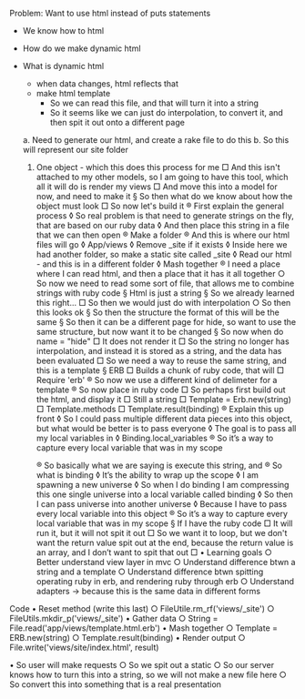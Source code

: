 Problem: Want to use html instead of puts statements
  - We know how to html
  - How do we make dynamic html
- What is dynamic html
    - when data changes, html reflects that 
    - make html template
       - So we can read this file, and that will turn it into a string 
      - So it seems like we can just do interpolation, to convert it, and then spit it out onto a different page
    
  a. Need to generate our html, and create a rake file to do this 
  b. So this will represent our site folder 
    1. One object - which this does this process for me
      □ And this isn't attached to my other models, so I am going to have this tool, which all it will do is render my views
      □ And move this into a model for now, and need to make it 
    § So then what do we know about how the object must look
      □ So now let's build it 
        ® First explain the general process 
          ◊ So real problem is that need to generate strings on the fly, that are based on our ruby data 
          ◊ And then place this string in a file that we can then open 
        ® Make a folder 
        ® And this is where our html files will go
          ◊ App/views
          ◊ Remove _site if it exists
          ◊ Inside here we had another folder, so  make a static site called _site 
          ◊ Read our html - and this is in a different folder 
          ◊ Mash together 
        ® I need a place where I can read html, and then a place that it has it all together 
  ○ So now we need to read some sort of file, that allows me to combine strings with ruby code 
    § Html is just a string 
    § So we already learned this right…
      □ So then we would just do with interpolation
  ○ So then this looks ok 
    § So then the structure the format of this will be the same 
    § So then it can be a different page for hide, so want to use the same structure, but now want it to be changed
    § So now when do name = "hide" 
      □ It does not render it 
      □ So the string no longer has interpolation, and instead it is stored as a string, and the data has been evaluated
      □ So we need a way to reuse the same string, and this is a template
    § ERB
      □ Builds a chunk of ruby code, that will 
      □ Require 'erb'
        ® So now we use a different kind of delimeter for a template
        ® So now place in ruby code 
      □ So perhaps first build out the html, and display it 
      □ Still a string 
      □ Template = Erb.new(string)
      □ Template.methods 
      □ Template.result(binding)
        ® Explain this up front 
          ◊ So I could pass multiple different data pieces into this object, but what would be better is to pass everyone
          ◊ The goal is to pass all my local variables in 
          ◊ Binding.local_variables
        ® So it’s a way to capture every local variable that was in my scope
        
        ® So basically what we are saying is execute this string, and 
        ® So what is binding 
          ◊ It’s the ability to wrap up the scope
          ◊ I am spawning a new universe 
          ◊ So when I do binding I am compressing this one single universe into a local variable called binding
          ◊ So then I can pass universe into another universe
          ◊ Because I have to pass every local variable into this object
        ® So it’s a way to capture every local variable that was in my scope
    § If I have the ruby code
      □ It will run it, but it will not spit it out
      □ So we want it to loop, but we don't want the return value spit out at the end, because the return value is an array, and I don’t want to spit that out 
      □ 
• Learning goals
  ○ Better understand view layer in mvc
  ○ Understand difference btwn a string and a template
  ○ Understand difference btwn spitting operating ruby in erb, and rendering ruby through erb 
  ○ Understand adapters -> because this is the same data in different forms

Code 
• Reset method (write this last)
  ○ FileUtile.rm_rf('views/_site')
  ○ FileUtils.mkdir_p('views/_site')
• Gather data 
  ○ String = File.read('app/views/template.html.erb')
• Mash together 
  ○ Template = ERB.new(string)
  ○ Template.result(binding)
• Render output
  ○ File.write('views/site/index.html', result)

• So user will make requests 
  ○ So we spit out a static 
  ○ So our server knows how to turn this into a string, so we will not make a new file here 
  ○ So convert this into something that is a real presentation
